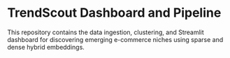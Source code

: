 # TrendScout Dashboard and Pipeline

This repository contains the data ingestion, clustering, and Streamlit dashboard for discovering emerging e-commerce niches using sparse and dense hybrid embeddings.

